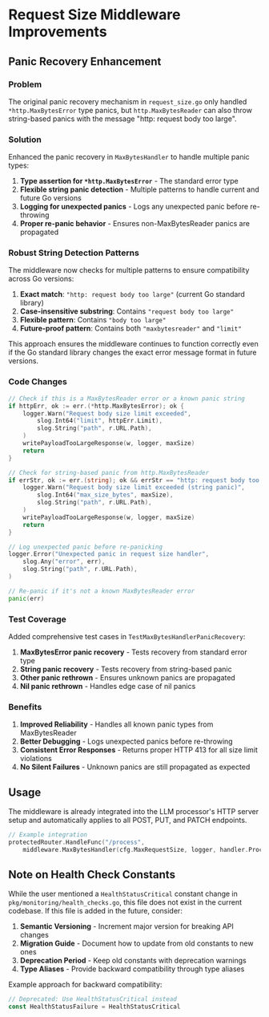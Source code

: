 # Request Size Middleware Improvements

## Panic Recovery Enhancement

### Problem
The original panic recovery mechanism in `request_size.go` only handled `*http.MaxBytesError` type panics, but `http.MaxBytesReader` can also throw string-based panics with the message "http: request body too large".

### Solution
Enhanced the panic recovery in `MaxBytesHandler` to handle multiple panic types:

1. **Type assertion for `*http.MaxBytesError`** - The standard error type
2. **Flexible string panic detection** - Multiple patterns to handle current and future Go versions
3. **Logging for unexpected panics** - Logs any unexpected panic before re-throwing
4. **Proper re-panic behavior** - Ensures non-MaxBytesReader panics are propagated

### Robust String Detection Patterns

The middleware now checks for multiple patterns to ensure compatibility across Go versions:

1. **Exact match**: `"http: request body too large"` (current Go standard library)
2. **Case-insensitive substring**: Contains `"request body too large"`
3. **Flexible pattern**: Contains `"body too large"`
4. **Future-proof pattern**: Contains both `"maxbytesreader"` and `"limit"`

This approach ensures the middleware continues to function correctly even if the Go standard library changes the exact error message format in future versions.

### Code Changes

```go
// Check if this is a MaxBytesReader error or a known panic string
if httpErr, ok := err.(*http.MaxBytesError); ok {
    logger.Warn("Request body size limit exceeded",
        slog.Int64("limit", httpErr.Limit),
        slog.String("path", r.URL.Path),
    )
    writePayloadTooLargeResponse(w, logger, maxSize)
    return
}

// Check for string-based panic from http.MaxBytesReader
if errStr, ok := err.(string); ok && errStr == "http: request body too large" {
    logger.Warn("Request body size limit exceeded (string panic)",
        slog.Int64("max_size_bytes", maxSize),
        slog.String("path", r.URL.Path),
    )
    writePayloadTooLargeResponse(w, logger, maxSize)
    return
}

// Log unexpected panic before re-panicking
logger.Error("Unexpected panic in request size handler",
    slog.Any("error", err),
    slog.String("path", r.URL.Path),
)

// Re-panic if it's not a known MaxBytesReader error
panic(err)
```

### Test Coverage

Added comprehensive test cases in `TestMaxBytesHandlerPanicRecovery`:

1. **MaxBytesError panic recovery** - Tests recovery from standard error type
2. **String panic recovery** - Tests recovery from string-based panic
3. **Other panic rethrown** - Ensures unknown panics are propagated
4. **Nil panic rethrown** - Handles edge case of nil panics

### Benefits

1. **Improved Reliability** - Handles all known panic types from MaxBytesReader
2. **Better Debugging** - Logs unexpected panics before re-throwing
3. **Consistent Error Responses** - Returns proper HTTP 413 for all size limit violations
4. **No Silent Failures** - Unknown panics are still propagated as expected

## Usage

The middleware is already integrated into the LLM processor's HTTP server setup and automatically applies to all POST, PUT, and PATCH endpoints.

```go
// Example integration
protectedRouter.HandleFunc("/process", 
    middleware.MaxBytesHandler(cfg.MaxRequestSize, logger, handler.ProcessIntentHandler)).Methods("POST")
```

## Note on Health Check Constants

While the user mentioned a `HealthStatusCritical` constant change in `pkg/monitoring/health_checks.go`, this file does not exist in the current codebase. If this file is added in the future, consider:

1. **Semantic Versioning** - Increment major version for breaking API changes
2. **Migration Guide** - Document how to update from old constants to new ones
3. **Deprecation Period** - Keep old constants with deprecation warnings
4. **Type Aliases** - Provide backward compatibility through type aliases

Example approach for backward compatibility:
```go
// Deprecated: Use HealthStatusCritical instead
const HealthStatusFailure = HealthStatusCritical
```
